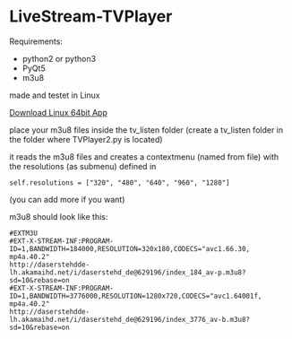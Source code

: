 # LiveStream-TVPlayer

Requirements:
- python2 or python3
- PyQt5
- m3u8

made and testet in Linux

[Download Linux 64bit App](https://mega.nz/#!7D4VyYbD!eojB6jWi2P0YD6tvGeRolhdjf0L2PZDfITaA_zrve2Q)

place your m3u8 files inside the tv_listen folder
(create a tv_listen folder in the folder where TVPlayer2.py is located)

it reads the m3u8 files and creates a contextmenu (named from file) with the resolutions (as submenu) defined in

    self.resolutions = ["320", "480", "640", "960", "1280"]

(you can add more if you want)

m3u8 should look like this:

    #EXTM3U
    #EXT-X-STREAM-INF:PROGRAM-ID=1,BANDWIDTH=184000,RESOLUTION=320x180,CODECS="avc1.66.30, mp4a.40.2"
    http://daserstehdde-lh.akamaihd.net/i/daserstehd_de@629196/index_184_av-p.m3u8?sd=10&rebase=on
    #EXT-X-STREAM-INF:PROGRAM-ID=1,BANDWIDTH=3776000,RESOLUTION=1280x720,CODECS="avc1.64001f, mp4a.40.2"
    http://daserstehdde-lh.akamaihd.net/i/daserstehd_de@629196/index_3776_av-b.m3u8?sd=10&rebase=on
